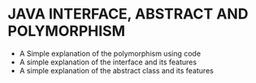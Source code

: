 # JAVA INTERFACE, ABSTRACT AND POLYMORPHISM
- A Simple explanation of the polymorphism using code
- A simple explanation of the interface and its features
- A simple explanation of the abstract class and its features